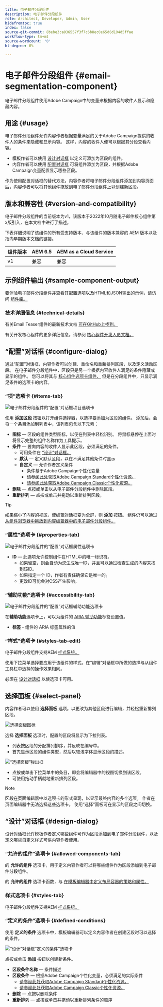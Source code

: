 ```yaml
---
title: 电子邮件分段组件
description: 电子邮件分段组件
role: Architect, Developer, Admin, User
hidefromtoc: true
index: false
source-git-commit: 8bebe3ca036557f3f7c6b8ec0e65d6d104d5ffae
workflow-type: tm+mt
source-wordcount: '0'
ht-degree: 0%

---
```



# 电子邮件分段组件 {#email-segmentation-component}

电子邮件分段组件使用Adobe Campaign中的变量来根据内容的收件人显示和隐藏内容。

## 用途 {#usage}

电子邮件分段组件允许内容作者根据变量满足的关于Adobe Campaign提供的收件人的条件来隐藏和显示内容。 这样，内容的收件人便可以根据其分段查看内容。

* 模板作者可以使用 [设计对话框](#design-dialog) 以定义可添加为区段的组件。
* 内容作者可以使用 [配置对话框](#configure-dialog) 可将组件添加为区段，并根据Adobe Campaign变量配置显示哪些区段。

作为使用配置对话框的替代方法，内容作者将电子邮件分段组件添加到内容页面后，内容作者可以将其他组件拖放到电子邮件分段组件上以创建新区段。

## 版本和兼容性 {#version-and-compatibility}

电子邮件分段组件的当前版本为v1，该版本于2022年10月随电子邮件核心组件第x版引入，在本文档中进行了描述。

下表详细说明了该组件的所有受支持版本、与该组件的版本兼容的 AEM 版本以及指向早期版本文档的链接。

| 组件版本 | AEM 6.5 | AEM as a Cloud Service |
|---|---|---|
| v1 | 兼容 | 兼容 |

## 示例组件输出 {#sample-component-output}

要体验电子邮件分段组件并查看其配置选项以及HTML和JSON输出的示例，请访问 [组件库。](https://adobe.com/go/aem_cmp_library_email_segmentation)

### 技术详细信息 {#technical-details}

有关Email Teaser组件的最新技术文档 [可在GitHub上找到。](https://adobe.com/go/aem_cmp_tech_email_segmentation_v1)

有关开发核心组件的更多详细信息，请参阅 [核心组件开发人员文档。](/help/developing/overview.md)

## “配置”对话框 {#configure-dialog}

通过“配置”对话框，内容作者可以创建、重命名和重新排列区段，以及定义活动区段。 在电子邮件分段组件中，区段只是另一个根据内容收件人满足的条件隐藏或显示的组件。 您可以将其与 [核心组件选项卡组件、](/help/components/tabs.md) 但是在分段组件中，只显示满足条件的选项卡的内容。

### “项”选项卡 {#items-tab}

![电子邮件分段组件的“配置”对话框项目选项卡](/help/email/assets/email-segmentation-configure-items.png)

使用 **添加区段** 按钮以打开组件选择器，以选择要添加为区段的组件。 添加后，会将一个条目添加到列表中，该列表包含以下元素：

* **图标**  — 区段的组件类型图标，以便在列表中轻松识别。 将鼠标悬停在上面时将显示完整的组件名称作为工具提示。
* **条件**  — 要向内容的收件人显示此区段，必须满足的条件。
   * 可用条件在 [“设计”对话框。](#design-dialog)
   * **默认**  — 定义默认区段，以在不满足其他条件时显示
   * **自定义**  — 允许作者定义条件
      * 条件基于Adobe Campaign个性化变量
      * [请参阅此处获取Adobe Campaign Standard个性化资源。](https://experienceleague.adobe.com/docs/campaign-standard/using/designing-content/personalization.html?)
      * [请参阅此处获取Adobe Campaign Classic个性化资源。](https://experienceleague.adobe.com/docs/campaign-classic/using/sending-messages/personalizing-deliveries/personalization-fields.html)
* **删除**  — 点按或单击以从电子邮件分段组件中删除区段。
* **重新排列**  — 点按或单击并拖动以重新排列区段。

>[!TIP]
>
>如果缩小了内容的视区，使编辑对话框变为全屏，则 **添加** 按钮。 组件仍可以通过 [从组件浏览器中拖放到内容编辑器中的电子邮件分段组件。](https://experienceleague.adobe.com/docs/experience-manager-cloud-service/sites/authoring/fundamentals/editing-content.html#inserting-a-component)

### “属性”选项卡 {#properties-tab}

![电子邮件分段组件的“配置”对话框属性选项卡](/help/email/assets/email-segmentation-configure-properties.png)

* **ID**  — 此选项允许控制组件在HTML中的唯一标识符。
   * 如果留空，则会自动为您生成唯一ID，并且可以通过检查生成的内容来找到该ID。
   * 如果指定一个 ID，作者有责任确保它是唯一的。
   * 更改ID可能会对CSS产生影响。

### “辅助功能”选项卡 {#accessibility-tab}

![电子邮件分段组件的“配置”对话框辅助功能选项卡](/help/email/assets/email-segmentation-configure-accessibility.png)

在&#x200B;**辅助功能**&#x200B;选项卡上，可以为组件的 [ARIA 辅助功能](https://www.w3.org/WAI/standards-guidelines/aria/)标签设置值。

* **标签** - 组件的 ARIA 标签属性的值

### “样式”选项卡 {#styles-tab-edit}

电子邮件分段组件支持AEM [样式系统。](/help/get-started/authoring.md#component-styling)

使用下拉菜单选择要应用于该组件的样式。在“编辑”对话框中所做的选择与从组件工具栏中选择的操作效果相同。

必须在 [设计对话框](#design-dialog) 以使选项卡可用。

## 选择面板 {#select-panel}

内容作者可以使用 **选择面板** 选项，以更改为其他区段进行编辑，并轻松重新排列区段。

![选择面板图标](/help/email/assets/select-panel-icon.png)

选择 **选择面板** 选项时，配置的区段将显示为下拉列表。

* 列表按区段的分配排列排序，并反映在编号中。
* 首先显示区段的组件类型，然后以较浅字体显示区段的描述。

![“选择面板”弹出框](/help/email/assets/select-panel-popover.png)

* 点按或单击下拉菜单中的条目，即会将编辑器中的视图切换到该区段。
* 可使用拖动手柄就地重新排列区段。

>[!NOTE]
>
>区段在页面编辑器中以选项卡的形式呈现，以显示最终内容的多个选项。 作者在页面编辑器中无法选择这些选项卡。 使用“选择”面板可在显示的区段之间切换。

## “设计”对话框 {#design-dialog}

设计对话框允许模板作者定义哪些组件可作为区段添加到电子邮件分段组件，以及定义哪些自定义样式可供内容作者使用。

### “允许的组件”选项卡 {#allowed-components-tab}

的 **允许的组件** 选项卡，用于定义内容作者可以将哪些组件作为区段添加到电子邮件分段组件。

的 **允许的组件** 选项卡函数，与 [在模板编辑器中定义布局容器的策略和属性。](https://experienceleague.adobe.com/docs/experience-manager-cloud-service/sites/authoring/features/templates.html)

### 样式选项卡 {#styles-tab}

电子邮件分段组件支持AEM [样式系统。](/help/get-started/authoring.md#component-styling)

### “定义的条件”选项卡 {#defined-conditions}

使用 **定义的条件** 选项卡中，模板编辑器可以定义内容作者在创建区段时可以选择的条件。

![“设计”对话框“定义的条件”选项卡](/help/email/assets/email-segmentation-design-defined-conditions.png)

点按或单击 **添加** 按钮以创建新条件。

* **区段条件名称**  — 条件描述
* **区段条件**  — 根据Adobe Campaign个性化变量，必须满足的实际条件
   * [请参阅此处获取Adobe Campaign Standard个性化资源。](https://experienceleague.adobe.com/docs/campaign-standard/using/designing-content/personalization.html?)
   * [请参阅此处获取Adobe Campaign Classic个性化资源。](https://experienceleague.adobe.com/docs/)
* **删除**  — 点按以删除条件
* **重新排列**  — 点按或单击并拖动以重新排列条件的顺序
